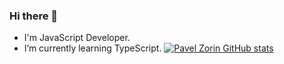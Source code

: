 ### Hi there 👋
- I'm JavaScript Developer. 
- I’m currently learning TypeScript.
[![Pavel Zorin GitHub stats](https://github-readme-stats.vercel.app/api?username=PavelZorin&show_icons=true&theme=dark)](https://github.com/anuraghazra/github-readme-stats)

